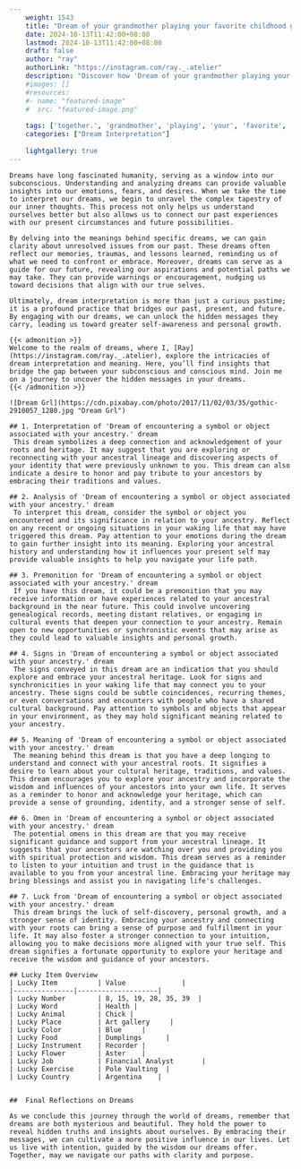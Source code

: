 ```yaml
---
    weight: 1543
    title: "Dream of your grandmother playing your favorite childhood game together."  # Assuming 'title' column exists
    date: 2024-10-13T11:42:00+08:00
    lastmod: 2024-10-13T11:42:00+08:00
    draft: false
    author: "ray"
    authorLink: "https://instagram.com/ray._.atelier"
    description: "Discover how 'Dream of your grandmother playing your favorite childhood game together.' can interpret your future and uncover its significant meanings in your life."
    #images: []
    #resources:
    #- name: "featured-image"
    #  src: "featured-image.png"
    
    tags: ['together.', 'grandmother', 'playing', 'your', 'favorite', 'game', 'Dream', 'childhood', 'of']
    categories: ["Dream Interpretation"]
    
    lightgallery: true
---
```

    
    Dreams have long fascinated humanity, serving as a window into our subconscious. Understanding and analyzing dreams can provide valuable insights into our emotions, fears, and desires. When we take the time to interpret our dreams, we begin to unravel the complex tapestry of our inner thoughts. This process not only helps us understand ourselves better but also allows us to connect our past experiences with our present circumstances and future possibilities.
    
    By delving into the meanings behind specific dreams, we can gain clarity about unresolved issues from our past. These dreams often reflect our memories, traumas, and lessons learned, reminding us of what we need to confront or embrace. Moreover, dreams can serve as a guide for our future, revealing our aspirations and potential paths we may take. They can provide warnings or encouragement, nudging us toward decisions that align with our true selves.
    
    Ultimately, dream interpretation is more than just a curious pastime; it is a profound practice that bridges our past, present, and future. By engaging with our dreams, we can unlock the hidden messages they carry, leading us toward greater self-awareness and personal growth.
    
    {{< admonition >}}
    Welcome to the realm of dreams, where I, [Ray](https://instagram.com/ray._.atelier), explore the intricacies of dream interpretation and meaning. Here, you’ll find insights that bridge the gap between your subconscious and conscious mind. Join me on a journey to uncover the hidden messages in your dreams.
    {{< /admonition >}}
    
    ![Dream Grl](https://cdn.pixabay.com/photo/2017/11/02/03/35/gothic-2910057_1280.jpg "Dream Grl")
    
    ## 1. Interpretation of 'Dream of encountering a symbol or object associated with your ancestry.' dream
     This dream symbolizes a deep connection and acknowledgement of your roots and heritage. It may suggest that you are exploring or reconnecting with your ancestral lineage and discovering aspects of your identity that were previously unknown to you. This dream can also indicate a desire to honor and pay tribute to your ancestors by embracing their traditions and values.
    
    ## 2. Analysis of 'Dream of encountering a symbol or object associated with your ancestry.' dream
     To interpret this dream, consider the symbol or object you encountered and its significance in relation to your ancestry. Reflect on any recent or ongoing situations in your waking life that may have triggered this dream. Pay attention to your emotions during the dream to gain further insight into its meaning. Exploring your ancestral history and understanding how it influences your present self may provide valuable insights to help you navigate your life path.
    
    ## 3. Premonition for 'Dream of encountering a symbol or object associated with your ancestry.' dream
     If you have this dream, it could be a premonition that you may receive information or have experiences related to your ancestral background in the near future. This could involve uncovering genealogical records, meeting distant relatives, or engaging in cultural events that deepen your connection to your ancestry. Remain open to new opportunities or synchronistic events that may arise as they could lead to valuable insights and personal growth.
    
    ## 4. Signs in 'Dream of encountering a symbol or object associated with your ancestry.' dream
     The signs conveyed in this dream are an indication that you should explore and embrace your ancestral heritage. Look for signs and synchronicities in your waking life that may connect you to your ancestry. These signs could be subtle coincidences, recurring themes, or even conversations and encounters with people who have a shared cultural background. Pay attention to symbols and objects that appear in your environment, as they may hold significant meaning related to your ancestry.
    
    ## 5. Meaning of 'Dream of encountering a symbol or object associated with your ancestry.' dream
     The meaning behind this dream is that you have a deep longing to understand and connect with your ancestral roots. It signifies a desire to learn about your cultural heritage, traditions, and values. This dream encourages you to explore your ancestry and incorporate the wisdom and influences of your ancestors into your own life. It serves as a reminder to honor and acknowledge your heritage, which can provide a sense of grounding, identity, and a stronger sense of self.
    
    ## 6. Omen in 'Dream of encountering a symbol or object associated with your ancestry.' dream
     The potential omens in this dream are that you may receive significant guidance and support from your ancestral lineage. It suggests that your ancestors are watching over you and providing you with spiritual protection and wisdom. This dream serves as a reminder to listen to your intuition and trust in the guidance that is available to you from your ancestral line. Embracing your heritage may bring blessings and assist you in navigating life's challenges.
    
    ## 7. Luck from 'Dream of encountering a symbol or object associated with your ancestry.' dream
     This dream brings the luck of self-discovery, personal growth, and a stronger sense of identity. Embracing your ancestry and connecting with your roots can bring a sense of purpose and fulfillment in your life. It may also foster a stronger connection to your intuition, allowing you to make decisions more aligned with your true self. This dream signifies a fortunate opportunity to explore your heritage and receive the wisdom and guidance of your ancestors.
    
    ## Lucky Item Overview
    | Lucky Item          | Value              |
    |---------------|--------------------|
    | Lucky Number        | 8, 15, 19, 28, 35, 39  |
    | Lucky Word          | Health |
    | Lucky Animal        | Chick |
    | Lucky Place         | Art gallery     |
    | Lucky Color         | Blue     |
    | Lucky Food          | Dumplings      |
    | Lucky Instrument    | Recorder |
    | Lucky Flower        | Aster    |
    | Lucky Job           | Financial Analyst       |
    | Lucky Exercise      | Pole Vaulting  |
    | Lucky Country       | Argentina    |
    
    
    ##  Final Reflections on Dreams
    
    As we conclude this journey through the world of dreams, remember that dreams are both mysterious and beautiful. They hold the power to reveal hidden truths and insights about ourselves. By embracing their messages, we can cultivate a more positive influence in our lives. Let us live with intention, guided by the wisdom our dreams offer. Together, may we navigate our paths with clarity and purpose.
    